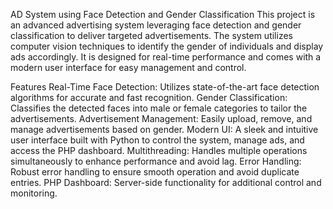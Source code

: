 AD System using Face Detection and Gender Classification
This project is an advanced advertising system leveraging face detection and gender classification to deliver targeted advertisements. The system utilizes computer vision techniques to identify the gender of individuals and display ads accordingly. It is designed for real-time performance and comes with a modern user interface for easy management and control.

Features
Real-Time Face Detection: Utilizes state-of-the-art face detection algorithms for accurate and fast recognition.
Gender Classification: Classifies the detected faces into male or female categories to tailor the advertisements.
Advertisement Management: Easily upload, remove, and manage advertisements based on gender.
Modern UI: A sleek and intuitive user interface built with Python to control the system, manage ads, and access the PHP dashboard.
Multithreading: Handles multiple operations simultaneously to enhance performance and avoid lag.
Error Handling: Robust error handling to ensure smooth operation and avoid duplicate entries.
PHP Dashboard: Server-side functionality for additional control and monitoring.
